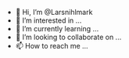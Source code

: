 - 👋 Hi, I’m @Larsnihlmark
- 👀 I’m interested in ...
- 🌱 I’m currently learning ...
- 💞️ I’m looking to collaborate on ...
- 📫 How to reach me ...

<!---
Larsnihlmark/Larsnihlmark is a ✨ special ✨ repository because its `README.md` (this file) appears on your GitHub profile.
You can click the Preview link to take a look at your changes.
--->
